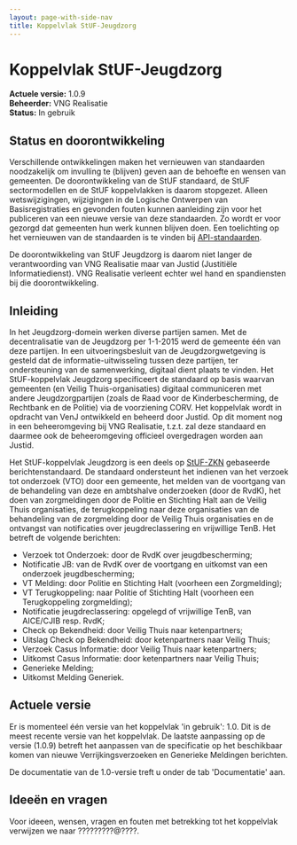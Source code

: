 ```yaml
---
layout: page-with-side-nav
title: Koppelvlak StUF-Jeugdzorg
---
```

# Koppelvlak StUF-Jeugdzorg

**Actuele versie:** 1.0.9  
**Beheerder:**  VNG Realisatie<br/>
**Status:** In gebruik

## Status en doorontwikkeling
Verschillende ontwikkelingen maken het vernieuwen van standaarden noodzakelijk om invulling te (blijven) geven aan de behoefte en wensen van gemeenten. 
De doorontwikkeling van de StUF standaard, de StUF sectormodellen en de StUF koppelvlakken is daarom stopgezet. Alleen wetswijzigingen, wijzigingen in 
de Logische Ontwerpen van Basisregistraties en gevonden fouten kunnen aanleiding zijn voor het publiceren van een nieuwe versie van deze standaarden. 
Zo wordt er voor gezorgd dat gemeenten hun werk kunnen blijven doen. Een toelichting op het vernieuwen van de standaarden is te vinden bij 
[API-standaarden](https://vng-realisatie.github.io/Standaarden/API-standaarden).

De doorontwikkeling van StUF Jeugdzorg is daarom niet langer de verantwoording van VNG Realisatie maar van Justid (Justitiële Informatiedienst). VNG 
Realisatie verleent echter wel hand en spandiensten bij die doorontwikkeling. 

## Inleiding
In het Jeugdzorg-domein werken diverse partijen samen. Met de decentralisatie van de Jeugdzorg per 1-1-2015 werd de gemeente één van
deze partijen. In een uitvoeringsbesluit van de Jeugdzorgwetgeving is gesteld dat de informatie-uitwisseling tussen deze partijen, ter
ondersteuning van de samenwerking, digitaal dient plaats te vinden. Het StUF-koppelvlak Jeugdzorg specificeert de standaard op basis waarvan
gemeenten (en Veilig Thuis-organisaties) digitaal communiceren met andere Jeugdzorgpartijen (zoals de Raad voor de Kinderbescherming, de
Rechtbank en de Politie) via de voorziening CORV. Het koppelvlak wordt in opdracht van VenJ ontwikkeld en beheerd door Justid. Op dit moment
nog in een beheeromgeving bij VNG Realisatie, t.z.t. zal deze standaard en daarmee ook de beheeromgeving officieel overgedragen worden aan Justid.

Het StUF-koppelvlak Jeugdzorg is een deels op [StUF-ZKN](https://vng-realisatie.github.io/StUF-ZKN/) gebaseerde
berichtenstandaard. De standaard ondersteunt het indienen van het verzoek tot onderzoek (VTO) door een gemeente, het melden van de
voortgang van de behandeling van deze en ambtshalve onderzoeken (door de RvdK), het doen van zorgmeldingen door de Politie en Stichting Halt aan
de Veilig Thuis organisaties, de terugkoppeling naar deze organisaties van de behandeling van de zorgmelding door de Veilig Thuis organisaties
en de ontvangst van notificaties over jeugdreclassering en vrijwillige TenB. Het betreft de volgende berichten:

* Verzoek tot Onderzoek: door de RvdK over jeugdbescherming;
* Notificatie JB: van de RvdK over de voortgang en uitkomst van een
  onderzoek jeugdbescherming;
* VT Melding: door Politie en Stichting Halt (voorheen een Zorgmelding);
* VT Terugkoppeling: naar Politie of Stichting Halt (voorheen een
  Terugkoppeling zorgmelding);
* Notificatie jeugdreclassering: opgelegd of vrijwillige TenB, van
  AICE/CJIB resp. RvdK;
* Check op Bekendheid: door Veilig Thuis naar ketenpartners;
* Uitslag Check op Bekendheid: door ketenpartners naar Veilig Thuis;
* Verzoek Casus Informatie: door Veilig Thuis naar ketenpartners;
* Uitkomst Casus Informatie: door ketenpartners naar Veilig Thuis;
* Generieke Melding;
* Uitkomst Melding Generiek.

## Actuele versie

Er is momenteel één versie van het koppelvlak 'in gebruik': 1.0. Dit is de meest recente versie van het koppelvlak. De laatste aanpassing op de
versie (1.0.9) betreft het aanpassen van de specificatie op het beschikbaar komen van nieuwe Verrijkingsverzoeken en Generieke Meldingen berichten.

De documentatie van de 1.0-versie treft u onder de tab 'Documentatie' aan.

## Ideeën en vragen

Voor ideeen, wensen, vragen en fouten met betrekking tot het koppelvlak verwijzen we naar ?????????@????.
